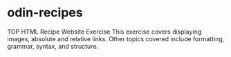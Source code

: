 # odin-recipes
TOP HTML Recipe Website Exercise
This exercise covers displaying images, absolute and relative links. 
Other topics covered include formatting, grammar, syntax, and structure.
